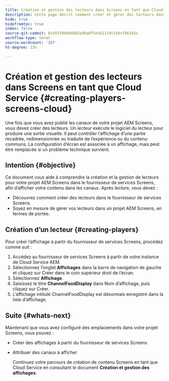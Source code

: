 ```yaml
---
title: Création et gestion des lecteurs dans Screens en tant que Cloud Service
description: Cette page décrit comment créer et gérer des lecteurs dans Screens en tant que Cloud Service.
hide: true
hidefromtoc: true
index: false
source-git-commit: 8c58378660d865e90a0f5e562119c510cf86343a
workflow-type: tm+mt
source-wordcount: '267'
ht-degree: 13%

---
```



# Création et gestion des lecteurs dans Screens en tant que Cloud Service {#creating-players-screens-cloud}

Une fois que vous avez publié les canaux de votre projet AEM Screens, vous devez créer des lecteurs.
Un *lecteur* exécute le logiciel du lecteur pour produire une sortie visuelle. Il peut contrôler l’affichage d’une partie recadrée, redimensionnée ou traduite de l’expérience ou du contenu communs. La configuration d’écran est associée à un affichage, mais peut être remplacée si un problème technique survient.

## Intention {#objective}

Ce document vous aide à comprendre la création et la gestion de lecteurs pour votre projet AEM Screens dans le fournisseur de services Screens, afin d’afficher votre contenu dans les canaux. Après lecture, vous devez :

* Découvrez comment créer des lecteurs dans le fournisseur de services Screens.
* Soyez en mesure de gérer vos lecteurs dans un projet AEM Screens, en termes de portée.

## Création d’un lecteur {#creating-players}

Pour créer l’affichage à partir du fournisseur de services Screens, procédez comme suit :

1. Accédez au fournisseur de services Screens à partir de votre instance de Cloud Service AEM.
1. Sélectionnez l’onglet **Affichages** dans la barre de navigation de gauche et cliquez sur Créer dans le coin supérieur droit de l’écran.
1. Sélectionnez **Affichage**.
1. Saisissez le titre **ChannelFoodDisplay** dans Nom d’affichage, puis cliquez sur Créer.
1. L’affichage intitulé ChannelFoodDisplay est désormais enregistré dans la liste d’affichage.

## Suite {#whats-next}

Maintenant que vous avez configuré des emplacements dans votre projet Screens, vous pouvez :

* Créer des affichages à partir du fournisseur de services Screens
* Attribuer des canaux à afficher

   Continuez votre parcours de création de contenu Screens en tant que Cloud Service en consultant le document **Création et gestion des affichages**.